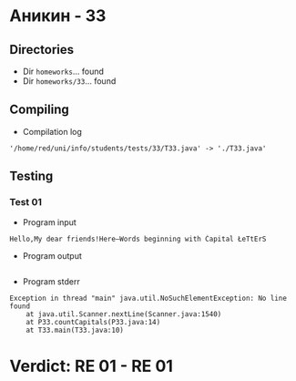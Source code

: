 # Аникин - 33
## Directories
- Dir `homeworks`... found
- Dir `homeworks/33`... found
## Compiling
- Compilation log
```
'/home/red/uni/info/students/tests/33/T33.java' -> './T33.java'

```
## Testing
### Test 01
- Program input
```
Hello,My dear friends!Here—Words beginning with Ćapital ŁeTtErS
```
- Program output
```

```
- Program stderr
```
Exception in thread "main" java.util.NoSuchElementException: No line found
	at java.util.Scanner.nextLine(Scanner.java:1540)
	at P33.countCapitals(P33.java:14)
	at T33.main(T33.java:10)

```
# Verdict: **RE 01** - RE 01

